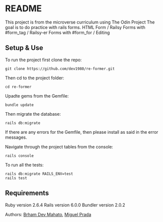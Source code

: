 # README

This project is from the microverse curriculum using The Odin Project
The goal is to do practice with rails forms. 
HTML Form / Railsy Forms with #form_tag / Railsy-er Forms with #form_for / Editing

## Setup & Use
To run the project first clone the repo:

```
git clone https://github.com/dev1980/re-former.git

```
Then cd to the project folder:
```
cd re-former
```

Upadte gems from the Gemfile:
```
bundle update
```

Then migrate the database:
```
rails db:migrate
```
If there are any errors for the Gemfile, then please install as said in the error messages.

Navigate through the project tables from the console:
```
rails console
```

To run all the tests:
```
rails db:migrate RAILS_ENV=test
rails test
```

## Requirements
Ruby version 2.6.4
Rails version 6.0.0
Bundler version 2.0.2

Authors: [Brham Dev Mahato](https://github.com/dev1980),  [Miguel Prada](https://github.com/mapra99)